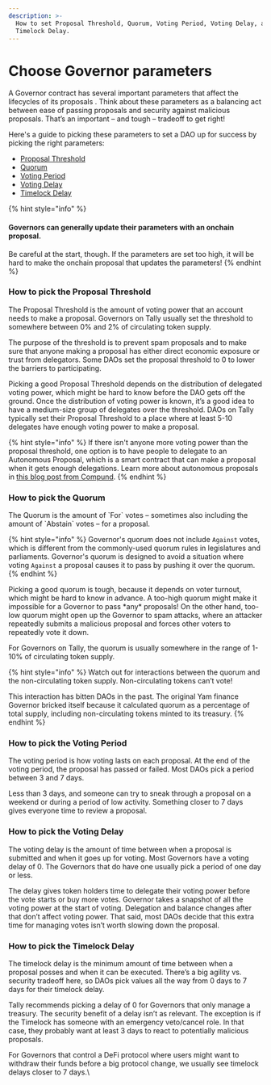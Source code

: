 ```yaml
---
description: >-
  How to set Proposal Threshold, Quorum, Voting Period, Voting Delay, and
  Timelock Delay.
---
```


# Choose Governor parameters

A Governor contract has several important parameters that affect the lifecycles of its proposals . Think about these parameters as a balancing act between ease of passing proposals and security against malicious proposals. That’s an important – and tough – tradeoff to get right!&#x20;

Here's a guide to picking these parameters to set a DAO up for success by picking the right parameters:

* [Proposal Threshold](how-to-pick-governor-parameters.md#how-to-pick-the-proposal-threshold)
* [Quorum](how-to-pick-governor-parameters.md#how-to-pick-the-quorum)
* [Voting Period](how-to-pick-governor-parameters.md#how-to-pick-the-voting-period)
* [Voting Delay](how-to-pick-governor-parameters.md#how-to-pick-the-voting-delay)
* [Timelock Delay](how-to-pick-governor-parameters.md#how-to-pick-the-timelock-delay)

{% hint style="info" %}
#### Governors can generally update their parameters with an onchain proposal.&#x20;

Be careful at the start, though. If the parameters are set too high, it will be hard to make the onchain proposal that updates the parameters!
{% endhint %}

### **How to pick the Proposal Threshold**

The Proposal Threshold is the amount of voting power that an account needs to make a proposal. Governors on Tally usually set the threshold to somewhere between 0% and 2% of circulating token supply.

The purpose of the threshold is to prevent spam proposals and to make sure that anyone making a proposal has either direct economic exposure or trust from delegators. Some DAOs set the proposal threshold to 0 to lower the barriers to participating.

Picking a good Proposal Threshold depends on the distribution of delegated voting power, which might be hard to know before the DAO gets off the ground. Once the distribution of voting power is known, it’s a good idea to have a medium-size group of delegates over the threshold. DAOs on Tally typically set their Proposal Threshold to a place where at least 5-10 delegates have enough voting power to make a proposal.

{% hint style="info" %}
If there isn't anyone more voting power than the proposal threshold, one option is to have people to delegate to an Autonomous Proposal, which is a smart contract that can make a proposal when it gets enough delegations. Learn more about autonomous proposals in [this blog post from Compund](https://medium.com/compound-finance/compound-autonomous-proposals-354e7a2ad6b7).
{% endhint %}

### **How to pick the Quorum**&#x20;

The Quorum is the amount of \`For\` votes – sometimes also including the amount of \`Abstain\` votes – for a proposal.&#x20;

{% hint style="info" %}
Governor's quorum does not include `Against` votes, which is different from the commonly-used quorum rules in legislatures and parliaments. Governor's quorum is designed to avoid a situation where voting `Against` a proposal causes it to pass by pushing it over the quorum.
{% endhint %}

Picking a good quorum is tough, because it depends on voter turnout, which might be hard to know in advance. A too-high quorum might make it impossible for a Governor to pass \*any\* proposals! On the other hand, too-low quorum might open up the Governor to spam attacks, where an attacker repeatedly submits a malicious proposal and forces other voters to repeatedly vote it down.

For Governors on Tally, the quorum is usually somewhere in the range of 1-10% of circulating token supply.

{% hint style="info" %}
Watch out for interactions between the quorum and the non-circulating token supply. Non-circulating tokens can’t vote!

This interaction has bitten DAOs in the past. The original Yam finance Governor bricked itself because it calculated quorum as a percentage of total supply, including non-circulating tokens minted to its treasury.
{% endhint %}

### **How to pick the Voting Period**

The voting period is how voting lasts on each proposal. At the end of the voting period, the proposal has passed or failed. Most DAOs pick a period between 3 and 7 days.&#x20;

Less than 3 days, and someone can try to sneak through a proposal on a weekend or during a period of low activity. Something closer to 7 days gives everyone time to review a proposal.



### **How to pick the Voting Delay**

The voting delay is the amount of time between when a proposal is submitted and when it goes up for voting. Most Governors have a voting delay of 0. The Governors that do have one usually pick a period of one day or less.

The delay gives token holders time to delegate their voting power before the vote starts or buy more votes. Governor takes a snapshot of all the voting power at the start of voting. Delegation and balance changes after that don’t affect voting power. That said, most DAOs decide that this extra time for managing votes isn’t worth slowing down the proposal.



### **How to pick the Timelock Delay**

The timelock delay is the minimum amount of time between when a proposal posses and when it can be executed. There’s a big agility vs. security tradeoff here, so DAOs pick values all the way from 0 days to 7 days for their timelock delay.

Tally recommends picking a delay of 0 for Governors that only manage a treasury. The security benefit of a delay isn’t as relevant. The exception is if the Timelock has someone with an emergency veto/cancel role. In that case, they probably want at least 3 days to react to potentially malicious proposals.&#x20;

For Governors that control a DeFi protocol  where users might want to withdraw their funds before a big protocol change, we usually see timelock delays closer to 7 days.\
